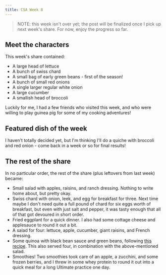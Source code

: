 ```yaml
---
title: CSA Week 8
---
```


> NOTE: this week isn't over yet; the post will be finalized once I pick up
> next week's share. For now, enjoy the progress so far.

## Meet the characters

This week's share contained:

* A large head of lettuce
* A bunch of swiss chard
* A small bag of early green beans - first of the season!
* A bunch of small red onions
* A single larger regular white onion
* A large cucumber
* A smallish head of broccoli

Luckily for me, I had a few friends who visited this week, and who were willing
to play guinea pig for some of my cooking adventures!

## Featured dish of the week

I haven't totally decided yet, but I'm thinking I'll do a quiche with
broccoli and red onion - come back in a week or so for final results!

## The rest of the share

In no particular order, the rest of the share (plus leftovers from last week)
became:

* Small salad with apples, raisins, and ranch dressing. Nothing to write
home about, but pretty okay.
* Swiss chard with onion, leek, and egg for breakfast for three. Next time
maybe I don't need quite a full pound of chard for six eggs worth of
breakfast, but even with just salt and pepper, it was tasty enough that all
of that got devoured in short order.
* Fried eggplant for a quick dinner. I also had some cottage cheese and
applesauce to round it out a bit.
* A salad for four: lettuce, apple, cucumber, giant raisins, and French dressing.
* Some quinoa with black bean sauce and green beans, following [this
recipe](https://recipes.sparkpeople.com/recipe-detail.asp?recipe=2009479).
This also served four, in combination with the above-mentioned salad.
* Smoothies! Two smoothies took care of an apple, a zucchini, and some
frozen berries, and I threw in some whey protein to round it out into a
quick meal for a long Ultimate practice one day.
